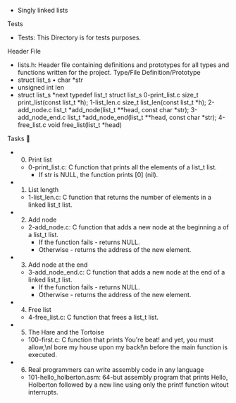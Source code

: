 
 - Singly linked lists

Tests
* Tests: This Directory is for tests purposes.

Header File 
* lists.h: Header file containing definitions and prototypes for all types and functions written for the project.
Type/File	Definition/Prototype
* struct list_s		•	char *str
* unsigned int len
* struct list_s *next
typedef list_t	struct list_s
0-print_list.c	size_t print_list(const list_t *h);
1-list_len.c	size_t list_len(const list_t *h);
2-add_node.c	list_t *add_node(list_t **head, const char *str);
3-add_node_end.c	list_t *add_node_end(list_t **head, const char *str);
4-free_list.c	void free_list(list_t *head)

Tasks 📃
* 0. Print list
    * 0-print_list.c: C function that prints all the elements of a list_t list.
        * If str is NULL, the function prints [0] (nil).
* 1. List length
    * 1-list_len.c: C function that returns the number of elements in a linked list_t list.
* 2. Add node
    * 2-add_node.c: C function that adds a new node at the beginning a of a list_t list.
        * If the function fails - returns NULL.
        * Otherwise - returns the address of the new element.
* 3. Add node at the end
    * 3-add_node_end.c: C function that adds a new node at the end of a linked list_t list.
        * If the function fails - returns NULL.
        * Otherwise - returns the address of the new element.
* 4. Free list
    * 4-free_list.c: C function that frees a list_t list.
* 5. The Hare and the Tortoise
    * 100-first.c: C function that prints You're beat! and yet, you must allow,\nI bore my house upon my back!\n before the main function is executed.
* 6. Real programmers can write assembly code in any language
    * 101-hello_holberton.asm: 64-but assembly program that prints Hello, Holberton followed by a new line using only the printf function witout interrupts.

